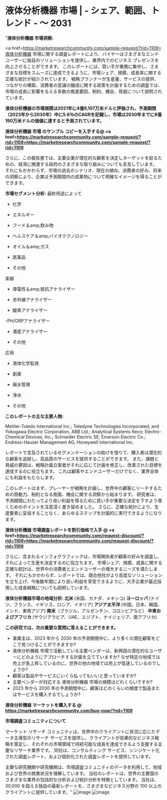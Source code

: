 #  液体分析機器 市場 | - シェア、範囲、トレンド - ～ 2031
"<strong>液体分析機器 市場洞察:</strong>

<a href=https://marketresearchcommunity.com/sample-request/?rid=1109>液体分析機器</a> 市場に関する調査レポートにより、バイヤーはさまざまなエンド ユーザーに独自のソリューションを提供し、業界内でのビジネス プレゼンスを向上させることができます。 このレポートには、買い手が業務に集中し、さまざまな目標をスムーズに達成できるように、市場シェア、規模、成長率に関する正確な統計が紹介されています。 戦略プランナーが生産量、サービスの提供、つながりの構築、消費者の意識の醸成に関する政策を計画するための調査では、市場の成長に影響を与える多数の推進要因、制約、機会、脅威について説明されています。

<strong>液体分析機器の市場規模は2021年に4億9,107万米ドルと評価され、予測期間（2023年から2030年）中に5.6％のCAGRを記録し、市場は2030年までに8億190万米ドルの価値に達すると予測されています。</strong>

<strong>液体分析機器 市場 のサンプル コピーを入手する@ <a href=https://marketresearchcommunity.com/sample-request/?rid=1109><u>https://marketresearchcommunity.com/sample-request/?rid=1109</u></a></strong>

さらに、この報告書では、主要企業が潜在的な顧客を決定しターゲットを絞るための、経済に関連する政府のさまざまな取り組みについても言及しています。 それにもかかわらず、市場の過去のシナリオ、現在の傾向、消費者の好み、将来の洞察により、企業は予測期間内の成果物について明確なイメージを得ることができます。

<strong>市場セグメント分析:</strong>
最終用途によって



- 化学

- エネルギー

- フード＆amp;飲み物

- ヘルスケア＆amp;バイオテクノロジー

- オイル＆amp;ガス

- 医薬品

- その他



楽器



- 導電性＆amp;抵抗アナライザー

- 赤外線アナライザー

- 酸素アナライザー

-PH/ORPアナライザー

- 濁度アナライザー

- その他



応用



- 液体化学監視

- 創薬

- 廃水管理

- 浄水

- その他

<strong>このレポートの主な主要人物:</strong>

Mettler-Toledo International Inc.; Teledyne Technologies Incorporated; and Yokogawa Electric Corporation, ABB Ltd.; Analytical Systems Keco; Electro-Chemical Devices, Inc.; Schneider Electric SE; Emerson Electric Co.; Endress-Hauser Management AG; Honeywell International Inc.



レポートで言及されているセグメンテーションの助けを借りて、購入者は潜在的な顧客を追跡し、高品質のサービスを提供することができます。 また、課題と脅威の要因は、戦略計画立案者がそれに応じて計画を修正し、改善された目標を達成するのに役立ちます。 これは顧客やエンドユーザーだけでなく、業界全体にも利益をもたらします。

このレポートはまず、プレーヤーが戦略を計画し、世界中の顧客にリーチするための原動力、制約となる側面、機会に関する洞察から始まります。 研究者は、予測期間にわたってより良い利益を得るために買い手が重要な決定を下すよう導くためのポイントを注意深く書き留めました。 さらに、正確な統計により、生産要素に妥協することなく、あらゆるステップを計画的に実行できるようになります。

<strong>液体分析機器 市場調査レポートを割引価格で入手 @ <a href=https://marketresearchcommunity.com/request-discount/?rid=1109><u>https://marketresearchcommunity.com/request-discount/?rid=1109</u></a></strong>

さらに、含まれるインフォグラフィックは、市場関係者が顧客の好みを調査し、それによって生産を決定するのに役立ちます。 市場シェア、規模、成長に関する正確な統計は、世界中の消費者とエンドユーザーの増大するニーズを満たします。 それにもかかわらず、レポートでは、競合他社がより高度なソリューションを立ち上げ、今後数年間により良い利益を享受できるように、大手企業が最近採用した成長戦略についても説明しています。

<strong>液体分析機器市場の地域分析:
北米 </strong>(米国、カナダ、メキシコ)<strong>
ヨーロッパ </strong>(ドイツ、フランス、イギリス、ロシア、イタリア)<strong>
アジア太平洋 </strong>(中国、日本、韓国、インド、東南アジア)<strong>
南米</strong>（ブラジル、アルゼンチン、コロンビアなど）<strong>
中東およびアフリカ </strong>(サウジアラビア、UAE、エジプト、ナイジェリア、南アフリカ)<strong></strong>

<strong>この研究では、次の重要な質問に答えることができます。</strong>
<ul>
  <li>事業主は、2023 年から 2030 年の予測期間中に、より多くの潜在顧客をどこで見つけることができますか?</li>
  <li>液体分析機器 市場で活動している主要ベンダーは、新興国の潜在的なユーザーにどのようにアプローチする計画を立てていますか? なぜ特定の地域では売上が急上昇しているのに、世界の他の地域では売上が低迷しているのでしょうか?</li>
  <li>顧客は製品やサービスにいくら払ってもいいと思っていますか?</li>
  <li>主要ベンダーが対応する 液体分析機器 市場の規模はどれくらいですか?</li>
  <li>2023 年から 2030 年の予測期間中に、顧客はどのくらいの頻度で製品またはサービスを購入するでしょうか?</li>
</ul>
<strong>液体分析機器 マーケットを購入する @ <a href=https://marketresearchcommunity.com/buy-now/?rid=1109><u>https://marketresearchcommunity.com/buy-now/?rid=1109</u></a></strong>

<strong>市場調査コミュニティについて</strong>

マーケット リサーチ コミュニティは、世界中のクライアントに状況に応じたデータ主導型のリサーチ サービスを提供し、クライアントが効果的なビジネス戦略を策定し、それぞれの市場領域で持続可能な成長を達成できるよう支援する主要なリサーチ業界です。 同社は、コンサルティング サービス、シンジケート化された調査レポート、および個別化された調査レポートを提供しています。

主要な研究機関や研究機関は、市場調査コミュニティのデータを利用して、地域および世界の商業状況を理解しています。 当社のレポートは、世界の主要国のさまざまな業界の包括的な分析および統計分析を特徴としています。 当社は、30,000 を超える独自の最新レポートを、さまざまなビジネス分野の 100 以上のクライアントに提供しています。"
![image](https://github.com/Gargi1522/MRC/assets/158283091/784d2be1-2661-4b96-b3c9-24c4cee8045b)
![image](https://github.com/Gargi1522/MRC/assets/158283091/d7f07a36-7e0c-4bde-bc57-d1036e5eadb5)
